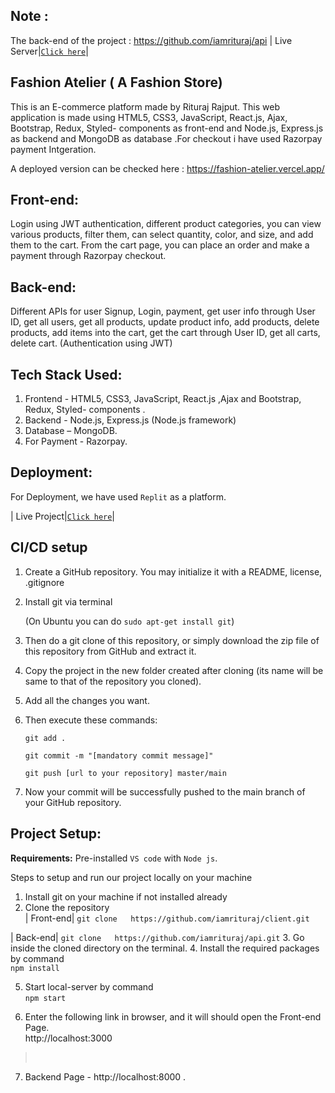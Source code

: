 ## Note :
The back-end of the project : https://github.com/iamrituraj/api
| Live Server|[`Click here`](https://api.riturajrajput.repl.co/)| 

## Fashion Atelier ( A Fashion Store)
This is an E-commerce platform made by Rituraj Rajput. This web application is made using HTML5, CSS3, JavaScript, React.js, Ajax, Bootstrap, Redux, Styled- components as front-end and Node.js, Express.js as backend and MongoDB as database .For checkout i have used Razorpay payment Intgeration.

A deployed version can be checked here :  https://fashion-atelier.vercel.app/

## Front-end:
Login using JWT authentication, different product categories, you can view various products, filter
them, can select quantity, color, and size, and add them to the cart. From the cart page, you can place an
order and make a payment through Razorpay checkout. 

## Back-end:
Different APIs for user Signup, Login, payment, get user info through User ID, get all users, get all products, update product info, add products,
delete products, add items into the cart, get the cart through User ID, get all carts, delete cart. (Authentication
using JWT)

## Tech Stack Used: 
1. Frontend - HTML5, CSS3, JavaScript, React.js ,Ajax and Bootstrap, Redux, Styled- components .
2. Backend - Node.js, Express.js (Node.js framework)
3. Database – MongoDB.
4. For Payment - Razorpay.


## Deployment:
For Deployment, we have used `Replit` as a platform. 

| Live Project|[`Click here`](https://fashion-atelier.vercel.app/)| 

## CI/CD setup
1. Create a GitHub repository. You may initialize it with a README, license, .gitignore
2. Install git via terminal 

   (On Ubuntu you can do `sudo apt-get install git`)
3. Then do a git clone of this repository, or simply download the zip file of this repository from GitHub and extract it.
4. Copy the project in the new folder created after cloning (its name will be same to that of the repository you cloned).
5. Add all the changes you want.
6. Then execute these commands:
   
   ````
   git add . 

   git commit -m "[mandatory commit message]" 
   
   git push [url to your repository] master/main 
7. Now your commit will be successfully pushed to the main branch of your GitHub repository.

## Project Setup: 

**Requirements:** Pre-installed `VS code` with `Node js`.

Steps to setup and run our project locally on your machine
1. Install git on your machine if not installed already <br>
2. Clone the repository <br>
| Front-end|
`git clone   https://github.com/iamrituraj/client.git`
>
| Back-end|
`git clone   https://github.com/iamrituraj/api.git`
3. Go inside the cloned directory on the terminal.
4. Install the required packages by command <br>
`npm install`
>
5. Start local-server by command <br>
`npm start`
>
6. Enter the following link in browser, and it will should open the Front-end Page. <br>    http://localhost:3000
><br>
7. Backend Page - http://localhost:8000 .